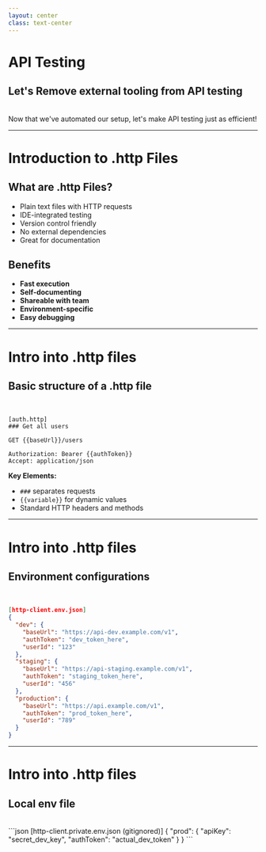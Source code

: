 ```yaml
---
layout: center
class: text-center
---
```


# API Testing
## Let's Remove external tooling from API testing 

<br>

<v-click>
Now that we've automated our setup, let's make API testing just as efficient!
</v-click>

<!--
Story:
I started now in multiple companies and had a lot of experience of changing employees,  but sharing API test files is always a bad experience.

Problem:
- Sharing usually cost money, for example Seats in Postman
- Sharing across teams is always a hassle and every team member has its own approach
- Automation is not seamless
-->

---

# Introduction to .http Files

<div grid="~ cols-2 gap-2">
<div>

## What are .http Files?
- Plain text files with HTTP requests
- IDE-integrated testing
- Version control friendly
- No external dependencies
- Great for documentation

</div>
  <div>

  ## Benefits
  - **Fast execution**
  - **Self-documenting**
  - **Shareable with team**
  - **Environment-specific**
  - **Easy debugging**

  </div>
</div>

---

# Intro into .http files
## Basic structure of a .http file
<br>

```http
[auth.http]
### Get all users

GET {{baseUrl}}/users

Authorization: Bearer {{authToken}}
Accept: application/json
```


<v-click>

**Key Elements:**
- `###` separates requests
- `{{variable}}` for dynamic values
- Standard HTTP headers and methods

</v-click>

---

# Intro into .http files
## Environment configurations

<br>

```json
[http-client.env.json]
{
  "dev": {
    "baseUrl": "https://api-dev.example.com/v1",
    "authToken": "dev_token_here",
    "userId": "123"
  },
  "staging": {
    "baseUrl": "https://api-staging.example.com/v1", 
    "authToken": "staging_token_here",
    "userId": "456"
  },
  "production": {
    "baseUrl": "https://api.example.com/v1",
    "authToken": "prod_token_here",
    "userId": "789"
  }
}
```


---

# Intro into .http files
## Local env file
<br>
```json
[http-client.private.env.json (gitignored)]
{
  "prod": {
    "apiKey": "secret_dev_key",
    "authToken": "actual_dev_token"
  }
}
```
